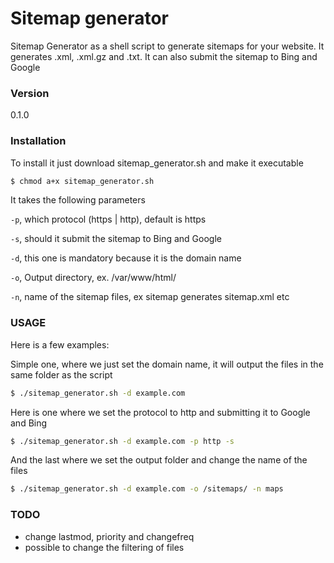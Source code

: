 # Sitemap generator

Sitemap Generator as a shell script to generate sitemaps for your website. It generates .xml, .xml.gz and .txt. It can also submit the sitemap to Bing and Google



### Version
0.1.0


### Installation

To install it just download sitemap_generator.sh and make it executable

```sh
$ chmod a+x sitemap_generator.sh
```

It takes the following parameters

`-p`, which protocol (https | http), default is https

`-s`, should it submit the sitemap to Bing and Google

`-d`,  this one is mandatory because it is the domain name

`-o`, Output directory, ex. /var/www/html/

`-n`, name of the sitemap files, ex sitemap generates sitemap.xml etc

### USAGE
Here is a few examples:

Simple one, where we just set the domain name, it will output the files in the same folder as the script
```sh
$ ./sitemap_generator.sh -d example.com
```

Here is one where we set the protocol to http and submitting it to Google and Bing
```sh
$ ./sitemap_generator.sh -d example.com -p http -s
```

And the last where we set the output folder and change the name of the files
```sh
$ ./sitemap_generator.sh -d example.com -o /sitemaps/ -n maps
```

### TODO
- change lastmod, priority and changefreq
- possible to change the filtering of files


